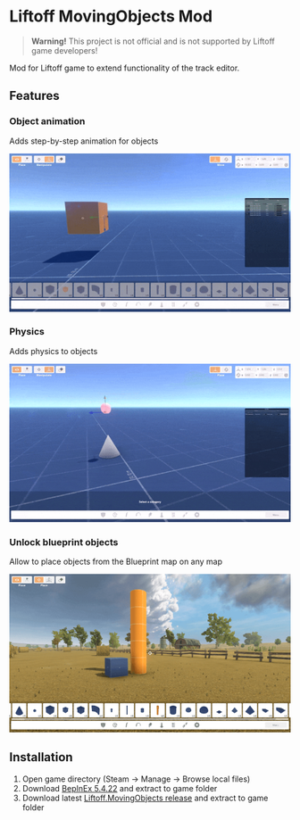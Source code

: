 # Liftoff MovingObjects Mod

> **Warning!** This project is not official and is not supported by Liftoff game developers!

Mod for Liftoff game to extend functionality of the track editor.

## Features


### Object animation
Adds step-by-step animation for objects

![Animation demo](images/animation.gif)

### Physics

Adds physics to objects

![Physics demo](images/physics.gif)

### Unlock blueprint objects

Allow to place objects from the Blueprint map on any map

![Blueprint objects demo](images/blueprint.png)


## Installation

 1. Open game directory (Steam -> Manage -> Browse local files)
 2. Download [BepInEx 5.4.22](https://github.com/BepInEx/BepInEx/releases/download/v5.4.22/BepInEx_x64_5.4.22.0.zip) and extract to game folder
 3. Download latest [Liftoff.MovingObjects release](https://github.com/ps-hek/Liftoff.MovingObjects/releases/latest) and extract to game folder
